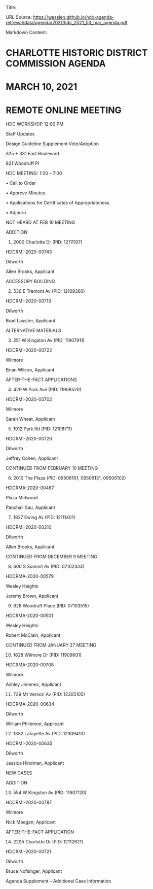 Title: 

URL Source: https://wesslen.github.io/hdc-agenda-retrieval/data/agenda/2021/hdc_2021_03_mar_agenda.pdf

Markdown Content:
# CHARLOTTE HISTORIC DISTRICT COMMISSION AGENDA 

# MARCH 10, 2021 

# REMOTE ONLINE MEETING 

HDC WORKSHOP 12:00 PM 

Staff Updates 

Design Guideline Supplement Vote/Adoption 

325 + 331 East Boulevard 

821 Woodruff Pl 

HDC MEETING: 1:00 – 7:00 

• Call to Order 

• Approve Minutes 

• Applications for Certificates of Appropriateness 

• Adjourn 

NOT HEARD AT FEB 10 MEETING 

ADDITION 

1. 2000 Charlotte Dr (PID: 12111107) 

HDCRMI-2020-00743 

Dilworth 

Allen Brooks, Applicant 

ACCESSORY BUILDING 

2. 536 E Tremont Av (PID: 12109360) 

HDCRMI-2020-00719 

Dilworth 

Brad Lassiter, Applicant 

ALTERNATIVE MATERIALS 

3. 251 W Kingston Av (PID: 11907911) 

HDCRMI-2020-00722 

Wilmore 

Brian Wilson, Applicant 

AFTER-THE-FACT APPLICATIONS 

4. 429 W Park Ave (PID: 11908520) 

HDCRMI-2020-00702 

Wilmore 

Sarah Wheat, Applicant 

5. 1912 Park Rd (PID: 12108711) 

HDCRMI-2020-00720 

Dilworth 

Jeffrey Cohen, Applicant 

CONTINUED FROM FEBRUARY 10 MEETING 

6. 2010 The Plaza (PID: 09506101, 09506131, 09506102) 

HDCRMA-2020-00467 

Plaza Midwood 

Panchali Sau, Applicant 

7. 1827 Ewing Av (PID: 12111401) 

HDCRMI-2020-00210 

Dilworth 

Allen Brooks, Applicant 

CONTINUED FROM DECEMBER 9 MEETING 

8. 600 S Summit Av (PID: 07102334) 

HDCRMA-2020-00579 

Wesley Heights 

Jeremy Brown, Applicant 

9. 628 Woodruff Place (PID: 07103515) 

HDCRMA-2020-00501 

Wesley Heights 

Robert McClain, Applicant 

CONTINUED FROM JANUARY 27 MEETING 

10. 1628 Wilmore Dr (PID: 11909601) 

HDCRMA-2020-00708 

Wilmore 

Ashley Jimenez, Applicant 

11. 729 Mt Vernon Av (PID: 12305105) 

HDCRMA-2020-00634 

Dilworth 

William Philemon, Applicant 

12. 1332 Lafayette Av (PID: 12309410) 

HDCRMI-2020-00635 

Dilworth 

Jessica Hindman, Applicant 

NEW CASES 

ADDITION 

13. 554 W Kingston Av (PID: 11907120) 

HDCRMI-2020-00787 

Wilmore 

Nick Meegan, Applicant 

AFTER-THE-FACT APPLICATION 

14. 2205 Charlotte Dr (PID: 12112621) 

HDCRMI-2020-00721 

Dilworth 

Bruce Nofsinger, Applicant 

Agenda Supplement – Additional Case Information
